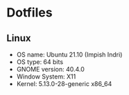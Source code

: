 # Dotfiles

## Linux

* OS name: Ubuntu 21.10 (Impish Indri)
* OS type: 64 bits
* GNOME version: 40.4.0
* Window System: X11
* Kernel: 5.13.0-28-generic x86_64
